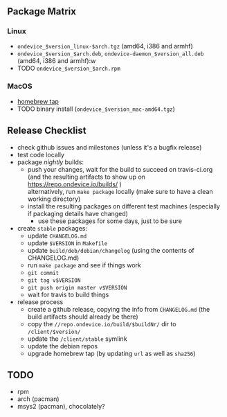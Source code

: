 #

## Package Matrix

### Linux
- `ondevice_$version_linux-$arch.tgz` (amd64, i386 and armhf)
- `ondevice_$version_$arch.deb`, `ondevice-daemon_$version_all.deb` (amd64, i386 and armhf):w
- TODO `ondevice_$version_$arch.rpm`

### MacOS
- [homebrew tap](https://github.com/ondevice/homebrew-tap)
- TODO binary install (`ondevice_$version_mac-amd64.tgz`)


## Release Checklist

- check github issues and milestones (unless it's a bugfix release)
- test code locally
- package *nightly* builds:
  - push your changes, wait for the build to succeed on travis-ci.org (and the resulting artifacts to show up on https://repo.ondevice.io/builds/ )  
    alternatively, run `make package` locally (make sure to have a clean working directory)
  - install the resulting packages on different test machines (especially if packaging details have changed)
    - use these packages for some days, just to be sure
- create `stable` packages:
  - update `CHANGELOG.md`
  - update `$VERSION` in `Makefile`
  - update `build/deb/debian/changelog` (using the contents of CHANGELOG.md)
  - run `make package` and see if things work
  - `git commit`
  - `git tag v$VERSION`
  - `git push origin master v$VERSION`
  - wait for travis to build things
- release process
  - create a github release, copying the info from `CHANGELOG.md` (the build artifacts should already be there)
  - copy the `//repo.ondevice.io/build/$buildNr/` dir to `/client/$version/`
  - update the `/client/stable` symlink
  - update the debian repos
  - upgrade homebrew tap (by updating `url` as well as `sha256`)


## TODO

- rpm
- arch (pacman)
- msys2 (pacman), chocolately?
